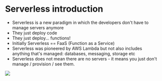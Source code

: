 # Serverless introduction

- Serverless is a new paradigm in which the developers don't have to manage servers anymore
- They just deploy code
- They just deploy... functions!
- Initially Serverless == FaaS (Function as a Service)
- Serverless was pioneered by AWS Lambda but not also includes anything that's managed: databases, messaging, storage etc
- Serverless does not mean there are no servers - it means you just don't manage / provision / see them.

![](2022-05-12-06-35-55.png)